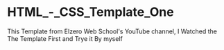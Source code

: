 # HTML_-_CSS_Template_One
This Template from Elzero Web School's YouTube channel, I Watched the The Template First and Trye it By myself

